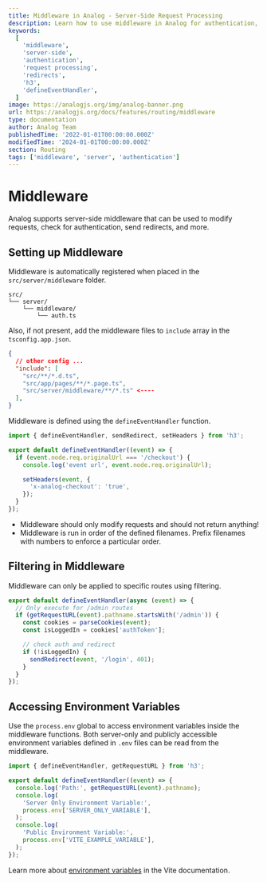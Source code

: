 ```yaml
---
title: Middleware in Analog - Server-Side Request Processing
description: Learn how to use middleware in Analog for authentication, request modification, redirects, and server-side processing. Understand middleware setup, filtering, and environment variable access.
keywords:
  [
    'middleware',
    'server-side',
    'authentication',
    'request processing',
    'redirects',
    'h3',
    'defineEventHandler',
  ]
image: https://analogjs.org/img/analog-banner.png
url: https://analogjs.org/docs/features/routing/middleware
type: documentation
author: Analog Team
publishedTime: '2022-01-01T00:00:00.000Z'
modifiedTime: '2024-01-01T00:00:00.000Z'
section: Routing
tags: ['middleware', 'server', 'authentication']
---
```


# Middleware

Analog supports server-side middleware that can be used to modify requests, check for authentication, send redirects, and more.

## Setting up Middleware

Middleware is automatically registered when placed in the `src/server/middleware` folder.

```treeview
src/
└── server/
    └── middleware/
        └── auth.ts
```

Also, if not present, add the middleware files to `include` array in the `tsconfig.app.json`.

```json
{
  // other config ...
  "include": [
    "src/**/*.d.ts",
    "src/app/pages/**/*.page.ts",
    "src/server/middleware/**/*.ts" <----
  ],
}
```

Middleware is defined using the `defineEventHandler` function.

```ts
import { defineEventHandler, sendRedirect, setHeaders } from 'h3';

export default defineEventHandler((event) => {
  if (event.node.req.originalUrl === '/checkout') {
    console.log('event url', event.node.req.originalUrl);

    setHeaders(event, {
      'x-analog-checkout': 'true',
    });
  }
});
```

- Middleware should only modify requests and should not return anything!
- Middleware is run in order of the defined filenames. Prefix filenames with numbers to enforce a particular order.

## Filtering in Middleware

Middleware can only be applied to specific routes using filtering.

```ts
export default defineEventHandler(async (event) => {
  // Only execute for /admin routes
  if (getRequestURL(event).pathname.startsWith('/admin')) {
    const cookies = parseCookies(event);
    const isLoggedIn = cookies['authToken'];

    // check auth and redirect
    if (!isLoggedIn) {
      sendRedirect(event, '/login', 401);
    }
  }
});
```

## Accessing Environment Variables

Use the `process.env` global to access environment variables inside the middleware functions. Both server-only and publicly accessible environment variables defined in `.env` files can be read from the middleware.

```ts
import { defineEventHandler, getRequestURL } from 'h3';

export default defineEventHandler((event) => {
  console.log('Path:', getRequestURL(event).pathname);
  console.log(
    'Server Only Environment Variable:',
    process.env['SERVER_ONLY_VARIABLE'],
  );
  console.log(
    'Public Environment Variable:',
    process.env['VITE_EXAMPLE_VARIABLE'],
  );
});
```

Learn more about [environment variables](https://vite.dev/guide/env-and-mode.html#env-variables) in the Vite documentation.
